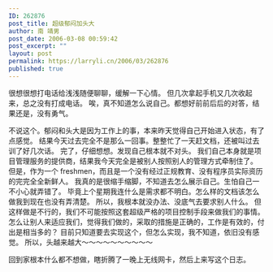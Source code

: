 ```yaml
---
ID: 262876
post_title: 超级郁闷加头大
author: 南 靖男
post_date: 2006-03-08 00:59:42
post_excerpt: ""
layout: post
permalink: https://larryli.cn/2006/03/262876
published: true
---
```

很想很想打电话给浅浅随便聊聊，缓解一下心情。
但几次拿起手机又几次收起来，总之没有打成电话。
唉，真不知道怎么说自己。都想好前前后后的对答，结果还是，没有勇气。
<!--more-->
不说这个。郁闷和头大是因为工作上的事，本来昨天觉得自己开始进入状态，有了点感觉。
结果今天过去完全不是那么一回事。整整忙了一天赶文档，还被叫过去训了好几次话。
完了，仔细想想。发现自己根本就不对头。
我们自己本身就是项目管理服务的提供商，结果我今天完全是被别人按照别人的管理方式牵制住了。
但是，作为一个 freshmen，而且是一个没有经过正规教育、没有程序员实际资历的完完全全新鲜人。
我真的是很缩手缩脚，不知道去怎么展示自己。生怕自己一不小心就弄错了。
毕竟上个星期我连什么是需求都不明白。怎么样的文档该怎么做我到现在也没有弄清楚。
所以，我根本就没办法、没底气去要求别人什么。
但这样做是不行的，我们不可能按照这套超级严格的项目控制手段来做我们的事情。
怎么让别人来适应我们，觉得我们做的，采取的措施是正确的，工作是有效的，付出是相当多的？
目前只知道要去实现这个，但怎么实现，我不知道，依旧没有感觉。
所以，头越来越大～～～～～～～～～～

回到家根本什么都不想做，瞎折腾了一晚上无线网卡，然后上来写这个日志。